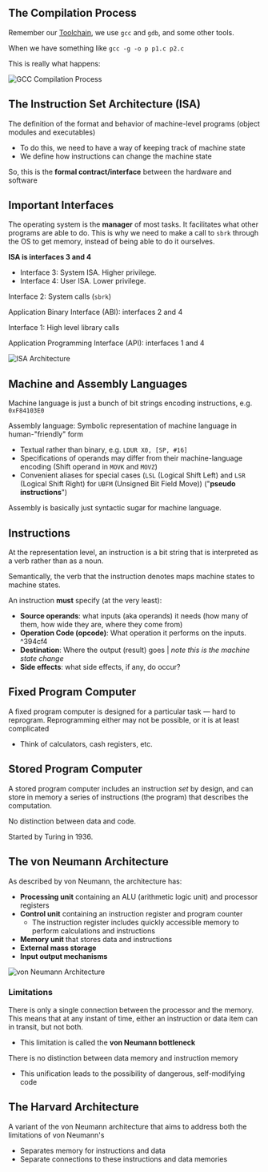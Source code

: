 
## The Compilation Process

Remember our [Toolchain](Toolchain.md), we use `gcc` and `gdb`, and some other tools. 

When we have something like `gcc -g -o p p1.c p2.c`

This is really what happens:

![GCC Compilation Process](GCC%20Compilation%20Process.svg)


## The Instruction Set Architecture (ISA)

The definition of the format and behavior of machine-level programs (object modules and executables)
- To do this, we need to have a way of keeping track of machine state
- We define how instructions can change the machine state

So, this is the **formal contract/interface** between the hardware and software

## Important Interfaces

The operating system is the **manager** of most tasks. It facilitates what other programs are able to do. This is why we need to make a call to `sbrk` through the OS to get memory, instead of being able to do it ourselves.

**ISA is interfaces 3 and 4**
- Interface 3: System ISA. Higher privilege.
- Interface 4: User ISA. Lower privilege.

Interface 2: System calls (`sbrk`)

Application Binary Interface (ABI): interfaces 2 and 4

Interface 1: High level library calls

Application Programming Interface (API): interfaces 1 and 4

![ISA Architecture](ISA%20Architecture.png)

## Machine and Assembly Languages

Machine language is just a bunch of bit strings encoding instructions, e.g. `0xF84103E0`

Assembly language: Symbolic representation of machine language in human-"friendly" form
- Textual rather than binary, e.g. `LDUR X0, [SP, #16]`
- Specifications of operands may differ from their machine-language encoding (Shift operand in `MOVK` and `MOVZ`)
- Convenient aliases for special cases (`LSL` (Logical Shift Left) and `LSR` (Logical Shift Right) for `UBFM` (Unsigned Bit Field Move)) ("**pseudo instructions**")

Assembly is basically just syntactic sugar for machine language.

## Instructions

At the representation level, an instruction is a bit string that is interpreted as a verb rather than as a noun.

Semantically, the verb that the instruction denotes maps machine states to machine states. 

An instruction **must** specify (at the very least):
- **Source operands**: what inputs (aka operands) it needs (how many of them, how wide they are, where they come from)
- **Operation Code (opcode)**: What operation it performs on the inputs. ^394cf4
- **Destination**: Where the output (result) goes | *note this is the machine state change*
- **Side effects**: what side effects, if any, do occur?

## Fixed Program Computer

A fixed program computer is designed for a particular task — hard to reprogram. Reprogramming either may not be possible, or it is at least complicated
- Think of calculators, cash registers, etc.

## Stored Program Computer

A stored program computer includes an instruction *set* by design, and can store in memory a series of instructions (the program) that describes the computation.

No distinction between data and code.

Started by Turing in 1936.

## The von Neumann Architecture

As described by von Neumann, the architecture has:
- **Processing unit** containing an ALU (arithmetic logic unit) and processor registers
- **Control unit** containing an instruction register and program counter
	- The instruction register includes quickly accessible memory to perform calculations and instructions
- **Memory unit** that stores data and instructions
- **External mass storage**
- **Input output mechanisms**

![von Neumann Architecture](von%20Neumann%20Architecture.svg)

### Limitations

There is only a single connection between the processor and the memory. This means that at any instant of time, either an instruction or data item can in transit, but not both.
- This limitation is called the **von Neumann bottleneck**

There is no distinction between data memory and instruction memory
- This unification leads to the possibility of dangerous, self-modifying code

## The Harvard Architecture

A variant of the von Neumann architecture that aims to address both the limitations of von Neumann's
- Separates memory for instructions and data
- Separate connections to these instructions and data memories

